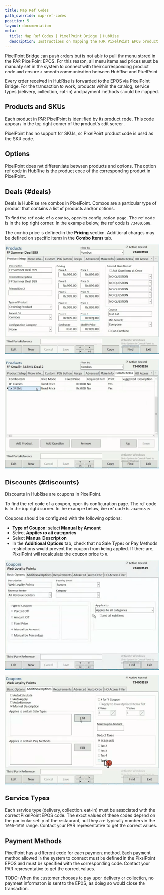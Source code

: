 ```yaml
---
title: Map Ref Codes
path_override: map-ref-codes
position: 5
layout: documentation
meta:
  title: Map Ref Codes | PixelPoint Bridge | HubRise
  description: Instructions on mapping the PAR PixelPoint EPOS product ref codes with other apps after connecting your EPOS with HubRise. Synchronise your data.
---
```


PixelPoint Bridge can push orders but is not able to pull the menu stored in the PAR PixelPoint EPOS. For this reason, all menu items and prices must be manually set in the system to connect with their corresponding product code and ensure a smooth communication between HubRise and PixelPoint.

Every order received in HubRise is forwarded to the EPOS via PixelPoint Bridge. For the transaction to work, products within the catalog, service types (delivery, collection, eat-in) and payment methods should be mapped.

## Products and SKUs

Each product in PAR PixelPoint is identified by its product code. This code appears in the top right corner of the product's edit screen.

PixelPoint has no support for SKUs, so PixelPoint product code is used as the SKU code.

## Options

PixelPoint does not differentiate between products and options. The option ref code in HubRise is the product code of the corresponding product in PixelPoint.

## Deals {#deals}

Deals in HubRise are combos in PixelPoint. Combos are a particular type of product that contains a list of products and/or options.

To find the ref code of a combo, open its configuration page. The ref code is in the top right corner. In the example below, the ref code is `734003598`.

The combo price is defined in the **Pricing** section. Additional charges may be defined on specific items in the **Combo Items** tab.

![PixelPoint combos - product setup](./images/010-combos-product-setup.png)

![PixelPoint combos - combo items](./images/011-combos-items.png)

## Discounts {#discounts}

Discounts in HubRise are coupons in PixelPoint.

To find the ref code of a coupon, open its configuration page. The ref code is in the top right corner. In the example below, the ref code is `734003519`.

Coupons should be configured with the following options:

- **Type of Coupon**: select **Manual by Amount**
- Select **Applies to all categories**
- Select **Manual Description**
- In the **Additional Options** tab, check that no Sale Types or Pay Methods restrictions would prevent the coupon from being applied. If there are, PixelPoint will recalculate the coupon price to `0`.

![PixelPoint coupons - basic options](./images/008-coupons-basic.png)

![PixelPoint coupons - additional options](./images/009-coupons-additional.png)

## Service Types

Each service type (delivery, collection, eat-in) must be associated with the correct PixelPoint EPOS code. The exact values of these codes depend on the particular setup of the restaurant, but they are typically numbers in the `1000`-`1010` range. Contact your PAR representative to get the correct values.

## Payment Methods

PixelPoint has a different code for each payment method. Each payment method allowed in the system to connect must be defined in the PixelPoint EPOS and must be specified with the corresponding code. Contact your PAR representative to get the correct values.

TODO: When the customer chooses to pay upon delivery or collection, no payment information is sent to the EPOS, as doing so would close the transaction.
